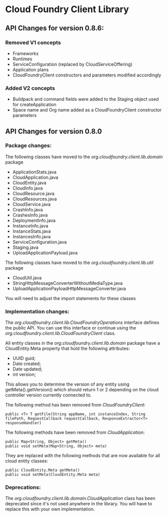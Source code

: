 Cloud Foundry Client Library
============================

API Changes for version 0.8.6:
------------------------------

### Removed V1 concepts

* Frameworks
* Runtimes
* ServiceConfiguration (replaced by CloudServiceOffering)
* Application plans
* CloudFoundryClient constructors and parameters modified accordingly

### Added V2 concepts

* Buildpack and command fields were added to the Staging object used for createApplication
* Space name and Org name added as a CloudFoundryClient constructor parameters

API Changes for version 0.8.0
-----------------------------

### Package changes:

The following classes have moved to the _org.cloudfoundry.client.lib.domain_ package

  * ApplicationStats.java
  * CloudApplication.java
  * CloudEntity.java
  * CloudInfo.java
  * CloudResource.java
  * CloudResources.java
  * CloudService.java
  * CrashInfo.java
  * CrashesInfo.java
  * DeploymentInfo.java
  * InstanceInfo.java
  * InstanceStats.java
  * InstancesInfo.java
  * ServiceConfiguration.java
  * Staging.java
  * UploadApplicationPayload.java

The following classes have moved to the _org.cloudfoundry.client.lib.util_ package

  * CloudUtil.java
  * StringHttpMessageConverterWithoutMediaType.java
  * UploadApplicationPayloadHttpMessageConverter.java

You will need to adjust the import statements for these classes


### Implementation changes:

The _org.cloudfoundry.client.lib.CloudFoundryOperations_ interface defines the public API. You can use this interface or continue using the _org.cloudfoundry.client.lib.CloudFoundryClient_ class.

All entity classes in the _org.cloudfoundry.client.lib.domain_ package have a CloudEntity.Meta property that hold the following attributes:

  * UUID guid;
  * Date created;
  * Date updated;
  * int version;

This allows you to determine the version of any entity using getMeta().getVersion() which should return 1 or 2 depending on the cloud controller version currently connected to.

The following method has been removed from _CloudFoundryClient_:

    public <T> T getFile(String appName, int instanceIndex, String filePath, RequestCallback requestCallback, ResponseExtractor<T> responseHandler)

The following methods have been removed from _CloudApplication_:

    public Map<String, Object> getMeta()
    public void setMeta(Map<String, Object> meta)

They are replaced with the following methods that are now available for all cloud entity classes:

    public CloudEntity.Meta getMeta()
    public void setMeta(CloudEntity.Meta meta)


### Deprecations:

The _org.cloudfoundry.client.lib.domain.CloudApplication_ class has been deprecated since it's not used anywhere in the library. You will have to replace this with your own implementation.
